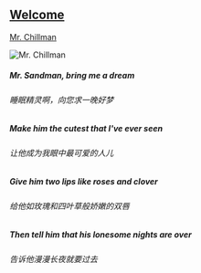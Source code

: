 ## [Welcome  ](https://zkeq.github.io/zkeq/%C2%B7index.htm)

[Mr. Chillman](https://music.163.com/#/song?id=1352548429)

![Mr. Chillman](http://p1.music.126.net/gCuegCHQMR7qkmj5RNXRnA==/109951163952280335.jpg "Mr. Chillman")

##### Mr. Sandman, bring me a dream
###### 睡眠精灵啊，向您求一晚好梦
##### Make him the cutest that I've ever seen
###### 让他成为我眼中最可爱的人儿
##### Give him two lips like roses and clover
###### 给他如玫瑰和四叶草般娇嫩的双唇
##### Then tell him that his lonesome nights are over
###### 告诉他漫漫长夜就要过去





<audio id="bgmMusic" src="http://music.163.com/song/media/outer/url?id=1352548429.mp3" preload="auto" type="audio/mp3" autoplay loop></audio>

